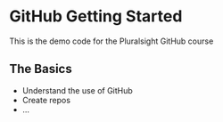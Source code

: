 # GitHub Getting Started
This is the demo code for the Pluralsight GitHub course

## The Basics
- Understand the use of GitHub
- Create repos
- ...
